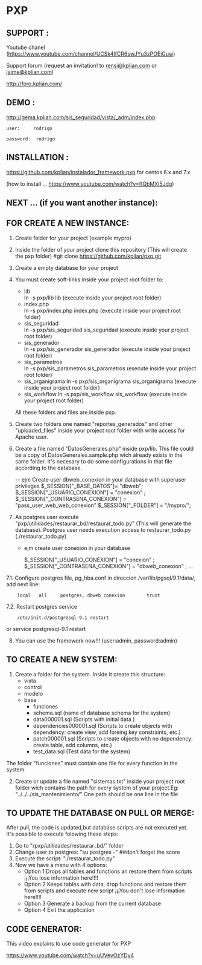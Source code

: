 PXP
===

## SUPPORT : <a name="support"></a>
Youtube chanel (https://www.youtube.com/channel/UCSk4IfCR6swJYu3zPOEiGuw)

Support forum
(request an invitation! to rensi@kplian.com  or  jaime@kplian.com)

http://foro.kplian.com/

## DEMO : <a name="demo"></a>

http://gema.kplian.com/sis_seguridad/vista/_adm/index.php

	user:     rodrigo
	 
	password:  rodrigo


## INSTALLATION :<a name="installation"></a>

https://github.com/kplian/instalador_framework.pxp for centos 6.x and 7.x

(how to install ...   https://www.youtube.com/watch?v=fIQbMXl5Jdg)




## NEXT ...  (if you want another instance):<a name="new_system"></a>
## FOR CREATE A NEW INSTANCE:<a name="new_system"></a>

1. Create folder for your project  (example mypro)
2. Inside the folder of your project clone this repository (This will create the pxp folder)
    #git  clone https://github.com/kplian/pxp.git

3. Create a empty database for your project 
4. You must create soft-links inside your project root folder to: 
    * lib                     
    ln -s pxp/lib lib  (execute inside your project root folder) 
    * index.php               
    ln -s pxp/index.php index.php  (execute inside your project root folder)
    * sis_seguridad           
    ln -s pxp/sis_seguridad sis_seguridad  (execute inside your project root folder)
    * sis_generador           
    ln -s pxp/sis_generador sis_generador  (execute inside your project root folder)
    * sis_parametros          
    ln -s pxp/sis_parametros sis_parametros  (execute inside your project root folder)
    * sis_organigrama
    ln -s pxp/sis_organigrama sis_organigrama  (execute inside your project root folder)
    * sis_workflow
    ln -s pxp/sis_workflow sis_workflow (execute inside your project root folder)

   All these folders and files are inside pxp.
5. Create two folders one named "reportes_generados" and other "uploaded_files" inside your project root folder with write access for Apache user.
6. Create a file named "DatosGenerales.php" inside pxp/lib. This file could be a copy of DatosGenerales.sample.php wich already exists in the same folder.
  It's necesary to do some configurations in that file according to the database.


   --  ejm Create user dbweb_conexion  in your database with superuser privileges
     $_SESSION["_BASE_DATOS"]= "dbweb";
     $_SESSION["_USUARIO_CONEXION"] = "conexion" ;
     $_SESSION["_CONTRASENA_CONEXION"]	= "pass_user_web_web_conexion" 
     $_SESSION["_FOLDER"] = "/mypro/";


7. As postgres user execute "pxp/utilidades/restaurar_bd/restaurar_todo.py" (This will generate the database). Postgres user needs execution access
   to restaurar_todo.py (./restaurar_todo.py)
    - ejm 
        create user conexion in your database
        
        $_SESSION["_USUARIO_CONEXION"] = "conexion" ;
	    $_SESSION["_CONTRASENA_CONEXION"]	= "dbweb_conexion" ;
        ...   

  7.1. Configure postgres file, pg_hba.conf in direccion /var/lib/pgsql/9.1/data/, add next line:


        local	all		postgres, dbweb_conexion 		trust


  7.2. Restart postgres service
	
        /etc/init.d/postgresql-9.1 restart
or
        service postgresql-9.1 restart

8. You can use the framework now!!! (user:admin, password:admin)


## TO CREATE A NEW SYSTEM:<a name="new_system"></a>

1. Create a folder for the system. Inside it create this structure:
    * vista
    * control
    * modelo
    * base
      * funciones
      * schema.sql (name of database schema for the system)
      * data000001.sql (Scripts with initial data )
      * dependencies000001.sql (Scripts to create objects with dependency: create view, add foreing key constraints, etc.)
      * patch000001.sql (Scripts to create objects with no dependency: create table, add columns, etc.)
      * test_data.sql (Test data for the system)

  The folder "funciones" must contain one file for every function in the system. 

2. Create or update a file named "sistemas.txt" inside your project root folder wich contains the path for every system of your project.Eg:
  "../../../sis_mantenimiento/"
  One path should be one line in the file

## TO UPDATE THE DATABASE ON PULL OR MERGE:<a name="update_db"></a>


After pull, the code is updated,but database scripts are  not executed yet. It's possible to execute folowing these steps:
  
1. Go to "/pxp/utilidades/restaurar_bd/" folder
2. Change user to postgres: "su postgres -"  ##don't forget the score
3. Execute the script: "./restaurar_todo.py"
4. Now we have a menu with 4 options:
	* Option 1 Drops all tables and functions an restore them from scripts ¡¡¡You lose information here!!!!
	* Option 2 Keeps tables with data, drop functions and restore them from scripts and execute new script ¡¡¡You don't lose information here!!!!
	* Option 3 Generate a backup from the current database
	* Option 4 Exit the application

## CODE GENERATOR:<a name="code_generator"></a>

This video explains to use code generator for PXP

https://www.youtube.com/watch?v=uUVevOzYDy4
